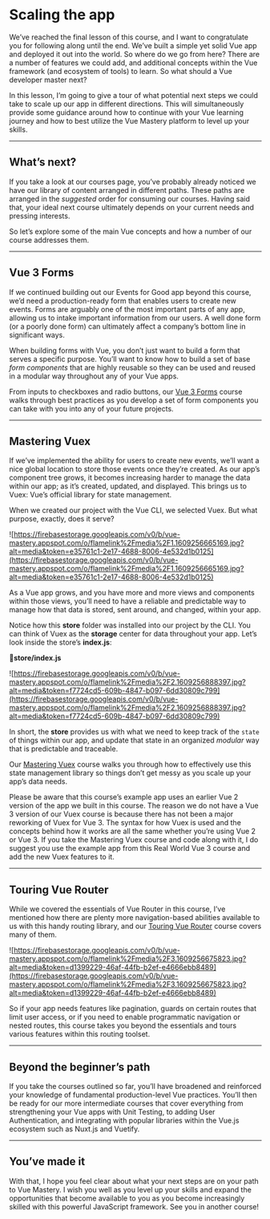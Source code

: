 Scaling the app
===============

We’ve reached the final lesson of this course, and I want to congratulate you for following along until the end. We’ve built a simple yet solid Vue app and deployed it out into the world. So where do we go from here? There are a number of features we could add, and additional concepts within the Vue framework (and ecosystem of tools) to learn. So what should a Vue developer master next?

In this lesson, I’m going to give a tour of what potential next steps we could take to scale up our app in different directions. This will simultaneously provide some guidance around how to continue with your Vue learning journey and how to best utilize the Vue Mastery platform to level up your skills.

* * *

What’s next?
------------

If you take a look at our courses page, you’ve probably already noticed we have our library of content arranged in different paths. These paths are arranged in the _suggested_ order for consuming our courses. Having said that, your ideal next course ultimately depends on your current needs and pressing interests.

So let’s explore some of the main Vue concepts and how a number of our course addresses them.

* * *

Vue 3 Forms
-----------

If we continued building out our Events for Good app beyond this course, we’d need a production-ready form that enables users to create new events. Forms are arguably one of the most important parts of any app, allowing us to intake important information from our users. A well done form (or a poorly done form) can ultimately affect a company’s bottom line in significant ways.

When building forms with Vue, you don’t just want to build a form that serves a specific purpose. You’ll want to know how to build a set of base _form_ _components_ that are highly reusable so they can be used and reused in a modular way throughout any of your Vue apps.

From inputs to checkboxes and radio buttons, our [Vue 3 Forms](https://www.vuemastery.com/courses/vue3-forms/forms-introduction) course walks through best practices as you develop a set of form components you can take with you into any of your future projects.

* * *

Mastering Vuex
--------------

If we’ve implemented the ability for users to create new events, we’ll want a nice global location to store those events once they’re created. As our app’s component tree grows, it becomes increasing harder to manage the data within our app; as it’s created, updated, and displayed. This brings us to Vuex: Vue’s official library for state management.

When we created our project with the Vue CLI, we selected Vuex. But what purpose, exactly, does it serve?

![https://firebasestorage.googleapis.com/v0/b/vue-mastery.appspot.com/o/flamelink%2Fmedia%2F1.1609256665169.jpg?alt=media&token=e35761c1-2e17-4688-8006-4e532d1b0125](https://firebasestorage.googleapis.com/v0/b/vue-mastery.appspot.com/o/flamelink%2Fmedia%2F1.1609256665169.jpg?alt=media&token=e35761c1-2e17-4688-8006-4e532d1b0125)

As a Vue app grows, and you have more and more views and components within those views, you’ll need to have a reliable and predictable way to manage how that data is stored, sent around, and changed, within your app.

Notice how this **store** folder was installed into our project by the CLI. You can think of Vuex as the **storage** center for data throughout your app. Let’s look inside the store’s **index.js**:

📁**store/index.js**

![https://firebasestorage.googleapis.com/v0/b/vue-mastery.appspot.com/o/flamelink%2Fmedia%2F2.1609256888397.jpg?alt=media&token=f7724cd5-609b-4847-b097-6dd30809c799](https://firebasestorage.googleapis.com/v0/b/vue-mastery.appspot.com/o/flamelink%2Fmedia%2F2.1609256888397.jpg?alt=media&token=f7724cd5-609b-4847-b097-6dd30809c799)

In short, the **store** provides us with what we need to keep track of the `state` of things within our app, and update that state in an organized _modular_ way that is predictable and traceable.

Our [Mastering Vuex](https://www.vuemastery.com/courses/mastering-vuex/intro-to-vuex) course walks you through how to effectively use this state management library so things don’t get messy as you scale up your app’s data needs.

Please be aware that this course’s example app uses an earlier Vue 2 version of the app we built in this course. The reason we do not have a Vue 3 version of our Vuex course is because there has not been a major reworking of Vuex for Vue 3. The syntax for how Vuex is used and the concepts behind how it works are all the same whether you’re using Vue 2 or Vue 3. If you take the Mastering Vuex course and code along with it, I do suggest you use the example app from this Real World Vue 3 course and add the new Vuex features to it.

* * *

Touring Vue Router
------------------

While we covered the essentials of Vue Router in this course, I’ve mentioned how there are plenty more navigation-based abilities available to us with this handy routing library, and our [Touring Vue Router](https://www.vuemastery.com/courses/touring-vue-router/vue-router-introduction) course covers many of them.

![https://firebasestorage.googleapis.com/v0/b/vue-mastery.appspot.com/o/flamelink%2Fmedia%2F3.1609256675823.jpg?alt=media&token=d1399229-46af-44fb-b2ef-e4666ebb8489](https://firebasestorage.googleapis.com/v0/b/vue-mastery.appspot.com/o/flamelink%2Fmedia%2F3.1609256675823.jpg?alt=media&token=d1399229-46af-44fb-b2ef-e4666ebb8489)

So if your app needs features like pagination, guards on certain routes that limit user access, or if you need to enable programmatic navigation or nested routes, this course takes you beyond the essentials and tours various features within this routing toolset.

* * *

Beyond the beginner’s path
--------------------------

If you take the courses outlined so far, you’ll have broadened and reinforced your knowledge of fundamental production-level Vue practices. You’ll then be ready for our more intermediate courses that cover everything from strengthening your Vue apps with Unit Testing, to adding User Authentication, and integrating with popular libraries within the Vue.js ecosystem such as Nuxt.js and Vuetify.

* * *

You’ve made it
--------------

With that, I hope you feel clear about what your next steps are on your path to Vue Mastery. I wish you well as you level up your skills and expand the opportunities that become available to you as you become increasingly skilled with this powerful JavaScript framework. See you in another course!
